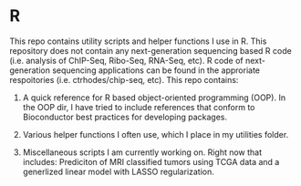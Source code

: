# R

This repo contains utility scripts and helper functions I use in R. This repository does not contain any next-generation sequencing based R code (i.e. analysis of ChIP-Seq, Ribo-Seq, RNA-Seq, etc). R code of next-generation sequencing applications can be found in the approriate respoitories (i.e. ctrhodes/chip-seq, etc). This repo contains:

1. A quick reference for R based object-oriented programming (OOP). In the OOP dir, I have tried to include references that conform to Bioconductor best practices for developing packages.

2. Various helper functions I often use, which I place in my utilities folder.

3. Miscellaneous scripts I am currently working on. Right now that includes:
   Prediciton of MRI classified tumors using TCGA data and a generlized linear model with LASSO regularization.
